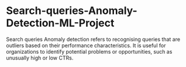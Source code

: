 # Search-queries-Anomaly-Detection-ML-Project
Search queries Anomaly detection refers to recognising queries that are outliers based on their performance characteristics. It is useful for organizations to identify potential problems or opportunities, such as unusually high or low CTRs.
